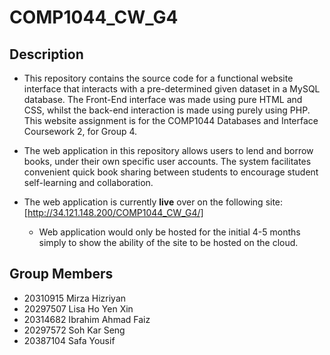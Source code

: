 # COMP1044_CW_G4

## Description
- This repository contains the source code for a functional website interface that interacts with a pre-determined given dataset in a MySQL database. The Front-End interface was made using pure HTML and CSS, whilst the back-end interaction is made using purely using PHP. This website assignment is for the COMP1044 Databases and Interface Coursework 2, for Group 4.

- The web application in this repository allows users to lend and borrow books, under their own specific user accounts. The system facilitates convenient quick book sharing between students to encourage student self-learning and collaboration. 

- The web application is currently **live** over on the following site: [http://34.121.148.200/COMP1044_CW_G4/]
    - Web application would only be hosted for the initial 4-5 months simply to show the ability of the site to be hosted on the cloud.

## Group Members
- 20310915 Mirza Hizriyan
- 20297507 Lisa Ho Yen Xin
- 20314682 Ibrahim Ahmad Faiz
- 20297572 Soh Kar Seng
- 20387104 Safa Yousif
